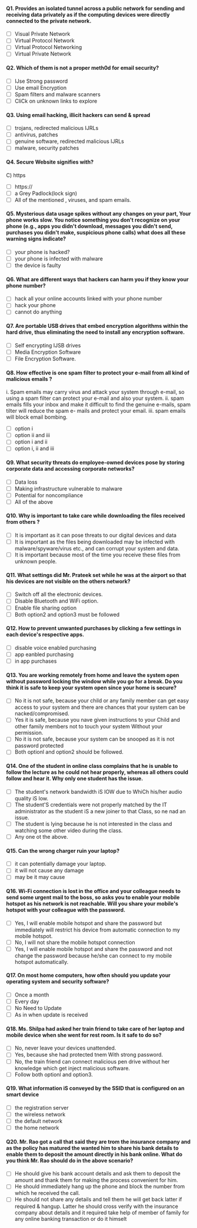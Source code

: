 #### Q1. Provides an isolated tunnel across a public network for sending and receiving data privately as if the computing devices were directly connected to the private network.
- [ ] Visual Private Network
- [ ] Virtual Protocol Network
- [ ] Virtual Protocol Networking
- [ ] Virtual Private Network

#### Q2. Which of them is not a proper meth0d for email security?
- [ ] IJse Strong password
- [ ] Use email Encryption
- [ ] Spam filters and malware scanners
- [ ] CliCk on unknown links to explore

#### Q3. Using email hacking, illicit hackers can send & spread
- [ ] trojans, redirected malicious IJRLs
- [ ] antivirus, patches
- [ ] genuine software, redirected malicious IJRLs
- [ ] malware, security patches

#### Q4. Secure Website signifies with?
C) https
- [ ] https://
- [ ] a Grey Padlock(lock sign)
- [ ] All of the mentioned
, viruses,
and spam emails.

#### Q5. Mysterious data usage spikes without any changes on your part, Your phone works slow. You notice something you don't recognize on your phone (e.g., apps you didn't download, messages you didn't send, purchases you didn't make, suspicious phone calls) what does all these warning signs indicate?
- [ ] your phone is hacked?
- [ ] your phone is infected with malware
- [ ] the device is faulty

#### Q6. What are different ways that hackers can harm you if they know your phone number?
- [ ] hack all your online accounts linked with your phone number
- [ ] hack your phone
- [ ] cannot do anything

#### Q7. Are portable USB drives that embed encryption algorithms within the hard drive, thus eliminating the need to install any encryption software.
- [ ] Self encrypting IJSB drives
- [ ] Media Encryption Software
- [ ] File Encryption Software.

#### Q8. How effective is one spam filter to protect your e-mail from all kind of malicious emails ?
i. Spam emails may carry virus and attack your system through e-mail, so using a spam filter can protect your e-mail and also your system.
ii. spam emails fills your inbox and make it difficult to find the genuine e-mails, spam tilter will reduce the spam e- mails and protect your email.
iii. spam emails will block email bombing.
- [ ] option i
- [ ] option ii and iii
- [ ] option i and ii
- [ ] option i, ii and iii

#### Q9. What security threats do employee-owned devices pose by storing corporate data and accessing corporate networks?
- [ ] Data loss
- [ ] Making infrastructure vulnerable to malware
- [ ] Potential for noncompliance
- [ ] All of the above

#### Q10. Why is important to take care while downloading the files received from others ?
- [ ] It is important as it can pose threats to our digital devices and data
- [ ] It is important as the files being downloaded may be infected with malware/spyware/virus etc., and can corrupt your system and data.
- [ ] It is important because most of the time you receive these files from unknown people.

#### Q11. What settings did Mr. Prateek set while he was at the airport so that his devices are not visible on the others network?
- [ ] Switch off all the electronic devices.
- [ ] Disable Bluetooth and WiFi option.
- [ ] Enable file sharing option
- [ ] Both option2 and option3 must be followed

#### Q12. How to prevent unwanted purchases by clicking a few settings in each device's respective apps.
- [ ] disable voice enabled purchasing
- [ ] app eanbled purchasing
- [ ] in app purchases

#### Q13. You are working remotely from home and leave the system open without password locking the window while you go for a break. Do you think it is safe to keep your system open since your home is secure?
- [ ] No it is not safe, because your child or any family member can get easy access to your system and there are chances that your system can be nacked/compromised.
- [ ] Yes it is safe, because you nave given instructions to your Child and other family members not to touch your system Without your permission.
- [ ] No it is not safe, because your system can be snooped as it is not password protected
- [ ] Both optionl and option2 should be followed.

#### Q14. One of the student in online class complains that he is unable to follow the lecture as he could not hear properly, whereas all others could follow and hear it. Why only one student has the issue.
- [ ] The student's network bandwidth iS IOW due to WhiCh his/her audio quality iS low.
- [ ] The student'S credentials were not properly matched by the IT administrator as the student iS a new joiner to that Class, so ne nad an issue.
- [ ] The student is lying because he is not interested in the class and watching some other video during the class.
- [ ] Any one ot the above.

#### Q15. Can the wrong charger ruin your laptop?
- [ ] it can potentially damage your laptop.
- [ ] it will not cause any damage
- [ ] may be it may cause

#### Q16. Wi-Fi connection is lost in the office and your colleague needs to send some urgent mail to the boss, so asks you to enable your mobile hotspot as his network is not reachable. Will you share your mobile's hotspot with your colleague with the password.
- [ ] Yes, I will enable mobile hotspot and share the password but immediately will restrict his device from automatic connection to my mobile hotspot.
- [ ] No, I will not share the mobile hotspot connection
- [ ] Yes, I will enable mobile hotspot and share the password and not change the password because he/she can connect to my mobile hotspot automatically.

#### Q17. On most home computers, how often should you update your operating system and security software?
- [ ] Once a month
- [ ] Every day
- [ ] No Need to Update
- [ ] As in when update is received

#### Q18. Ms. Shilpa had asked her train friend to take care of her laptop and mobile device when she went for rest room. Is it safe to do so?
- [ ] No, never leave your devices unattended.
- [ ] Yes, because she had protected tnem With strong password.
- [ ] No, the train friend can connect malicious pen drive without her knowledge which get inject malicious software.
- [ ] Follow both optionl and option3.

#### Q19. What information iS conveyed by the SSID that is configured on an smart device
- [ ] the registration server
- [ ] the wireless network
- [ ] the default network
- [ ] the home network

#### Q20. Mr. Rao got a call that said they are trom the insurance company and as the policy has matured the wanted him to share his bank details to enable them to deposit the amount directly in his bank online. What do you think Mr. Rao should do in the above scenario?
- [ ] He should give his bank account details and ask them to deposit the amount and thank them for making the process convenient for him.
- [ ] He should immediately hang up the phone and block the number from which he received the call.
- [ ] He should not share any details and tell them he will get back latter if required & hangup. Latter he should cross verify with the insurance company about details and it required take help of member of family for any online banking transaction or do it himselt
